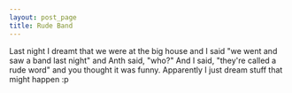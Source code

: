 ```yaml
---
layout: post_page
title: Rude Band
---
```


Last night I dreamt that we were at the big house and I said "we went and saw a band last night" and Anth said, "who?" And I said, "they're called a rude word" and you thought it was funny. Apparently I just dream stuff that might happen :p